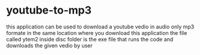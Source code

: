 # youtube-to-mp3
this application can be used to download a youtube vedio in audio only mp3 formate in the same location where you download this application 
the file called ytem2 inside disc folder is the exe file that runs the code and downloads the given vedio by user
